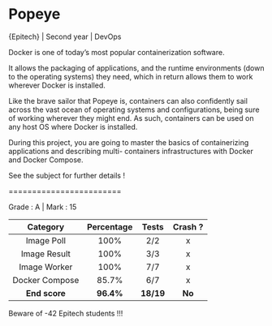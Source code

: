 # Popeye
{Epitech} | Second year | DevOps

Docker is one of today’s most popular containerization software.

It allows the packaging of applications, and the runtime environments (down to the operating systems)
they need, which in return allows them to work wherever Docker is installed.

Like the brave sailor that Popeye is, containers can also confidently sail across the vast ocean of operating
systems and configurations, being sure of working wherever they might end. As such, containers can be
used on any host OS where Docker is installed.

During this project, you are going to master the basics of containerizing applications and describing multi-
containers infrastructures with Docker and Docker Compose.

See the subject for further details !

========================

Grade : A | Mark : 15

|    Category    | Percentage |   Tests   | Crash ? |
|:--------------:|:----------:|:---------:|:-------:|
| Image Poll     | 100%       | 2/2       | x       |
| Image Result   | 100%       | 3/3       | x       |
| Image Worker   | 100%       | 7/7       | x       |
| Docker Compose | 85.7%      | 6/7       | x       |
| **End score**  | **96.4%**  | **18/19** | **No**  |

Beware of -42 Epitech students !!!
